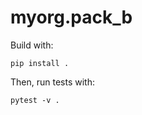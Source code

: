 # myorg.pack\_b

Build with:
```shell
pip install .
```

Then, run tests with:
```shell
pytest -v .
```
